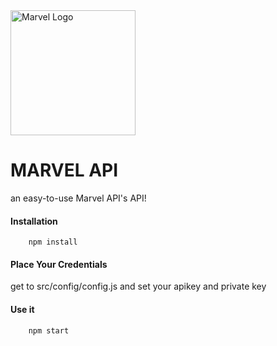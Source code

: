 <img src="http://meownauts.com/wp-content/uploads/2016/09/univers-1000x509.jpg" alt="Marvel Logo" style="width: 200px;"/>

# MARVEL API

an easy-to-use Marvel API's API!

#### Installation

```
	npm install
```

#### Place Your Credentials

get to src/config/config.js and set your apikey and private key

#### Use it

```
    npm start
```
